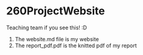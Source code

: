 # 260ProjectWebsite

Teaching team if you see this! :D

1. The website.md file is my website
2. The report_pdf.pdf is the knitted pdf of my report
